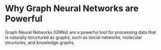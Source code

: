 # Why Graph Neural Networks are Powerful

Graph Neural Networks (GNNs) are a powerful tool for processing data that is naturally structured as graphs, such as social networks, molecular structures, and knowledge graphs.
